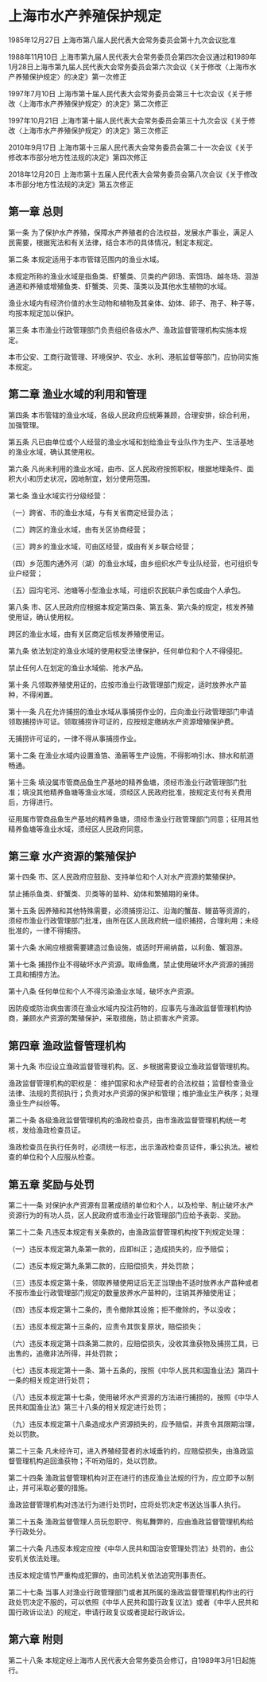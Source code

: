 # 上海市水产养殖保护规定

1985年12月27日 上海市第八届人民代表大会常务委员会第十九次会议批准

1988年11月10日 上海市第九届人民代表大会常务委员会第四次会议通过和1989年1月28日上海市第九届人民代表大会常务委员会第六次会议《关于修改〈上海市水产养殖保护规定〉的决定》第一次修正

1997年7月10日 上海市第十届人民代表大会常务委员会第三十七次会议《关于修改〈上海市水产养殖保护规定〉的决定》第二次修正

1997年10月21日 上海市第十届人民代表大会常务委员会第三十九次会议《关于修改〈上海市水产养殖保护规定〉的决定》第三次修正

2010年9月17日 上海市第十三届人民代表大会常务委员会第二十一次会议《关于修改本市部分地方性法规的决定》第四次修正

2018年12月20日 上海市第十五届人民代表大会常务委员会第八次会议《关于修改本市部分地方性法规的决定》第五次修正



## 第一章  总则

第一条 为了保护水产养殖，保障水产养殖者的合法权益，发展水产事业，满足人民需要，根据宪法和有关法律，结合本市的具体情况，制定本规定。

第二条 本规定适用于本市管辖范围内的渔业水域。

本规定所称的渔业水域是指鱼类、虾蟹类、贝类的产卵场、索饵场、越冬场、洄游通道和养殖或增殖鱼类、虾蟹类、贝类、藻类以及其他水生植物的水域。

渔业水域内有经济价值的水生动物和植物及其亲体、幼体、卵子、孢子、种子等，均按本规定加以保护。

第三条 本市渔业行政管理部门负责组织各级水产、渔政监督管理机构实施本规定。

本市公安、工商行政管理、环境保护、农业、水利、港航监督等部门，应协同实施本规定。

## 第二章  渔业水域的利用和管理

第四条 本市管辖的渔业水域，各级人民政府应统筹兼顾，合理安排，综合利用，加强管理。

第五条 凡已由单位或个人经营的渔业水域和划给渔业专业队作为生产、生活基地的渔业水域，确认其使用权。

第六条 凡尚未利用的渔业水域，由市、区人民政府按照职权，根据地理条件、面积大小和历史状况，因地制宜，划分使用范围。

第七条 渔业水域实行分级经营：

（一）跨省、市的渔业水域，与有关省商定经营办法；

（二）跨区的渔业水域，由有关区协商经营；

（三）跨乡的渔业水域，可由区经营，或由有关乡联合经营；

（四）乡范围内通外河（湖）的渔业水域，由乡组织水产专业队经营，也可组织专业户经营；

（五）园沟宅河、池塘等小型渔业水域，可组织农民联户承包或由个人承包。

第八条 市、区人民政府应根据本规定第四条、第五条、第六条的规定，核发养殖使用证，确认使用权。

跨区的渔业水域，由有关区商定后核发养殖使用证。

第九条 依法划定的渔业水域的使用权受法律保护，任何单位和个人不得侵犯。

禁止任何人在划定的渔业水域偷、抢水产品。

第十条 凡领取养殖使用证的，应按市渔业行政管理部门规定，适时放养水产苗种，不得闲置。

第十一条 凡在允许捕捞的渔业水域从事捕捞作业的，应向渔业行政管理部门申请领取捕捞许可证。领取捕捞许可证的，应按规定缴纳水产资源增殖保护费。

无捕捞许可证的，一律不得从事捕捞作业。

第十二条 在渔业水域内设置渔箔、渔簖等生产设施，不得影响引水、排水和航道畅通。

第十三条 填没属市管商品鱼生产基地的精养鱼塘，须经市渔业行政管理部门批准；填没其他精养鱼塘等渔业水域，须经区人民政府批准，按规定支付有关费用后，方得进行。

征用属市管商品鱼生产基地的精养鱼塘，须经市渔业行政管理部门同意；征用其他精养鱼塘等渔业水域，须经区人民政府同意。

## 第三章  水产资源的繁殖保护

第十四条 市、区人民政府应鼓励、支持单位和个人对水产资源的繁殖保护。

禁止捕杀鱼类、虾蟹类、贝类等的苗种、幼体和繁殖期的亲体。

第十五条 因养殖和其他特殊需要，必须捕捞沿江、沿海的蟹苗、鳗苗等资源的，须经市渔业行政管理部门批准，由所在区人民政府统一组织捕捞，合理利用；未经批准的，一律不得捕捞。

第十六条 水闸应根据需要建造过鱼设施，或适时开闸纳苗，以利鱼、蟹洄游。

第十七条 捕捞作业不得破坏水产资源。取缔鱼鹰，禁止使用破坏水产资源的捕捞工具和捕捞方法。

第十八条 任何单位和个人不得污染渔业水域，破坏水产资源。

因防疫或防治病虫害须在渔业水域内投注药物的，应事先与渔政监督管理机构协商，兼顾水产资源的繁殖保护，采取措施，防止损害水产资源。

## 第四章  渔政监督管理机构

第十九条 市应设立渔政监督管理机构。区、乡根据需要设立渔政监督管理机构。

渔政监督管理机构的职权是： 维护国家和水产经营者的合法权益；监督检查渔业法律、法规的贯彻执行；负责对水产资源的保护和管理；维护渔业生产秩序；处理渔业生产纠纷等。

第二十条 各级渔政监督管理机构的渔政检查员，由市渔政监督管理机构统一考核，发给渔政检查员证。

渔政检查员在执行任务时，必须统一标志，出示渔政检查员证件，秉公执法。被检查的单位和个人应服从检查。

## 第五章  奖励与处罚

第二十一条 对保护水产资源有显著成绩的单位和个人，以及检举、制止破坏水产资源行为的有功人员，区人民政府或市渔业行政管理部门应给予表彰、奖励。

第二十二条 凡违反本规定有关条款的，由渔政监督管理机构按下列规定处理：

（一）违反本规定第九条第一款的，应即纠正；造成损失的，应予赔偿；

（二）违反本规定第九条第二款的，应赔偿损失，并处罚款；

（三）违反本规定第十条，领取养殖使用证后无正当理由不适时放养水产苗种或者不按市渔业行政管理部门规定的数量放养水产苗种的，注销其养殖使用证；

（四）违反本规定第十二条的，责令撤除其设施；拒不撤除的，予以没收；

（五）违反本规定第十三条的，应责令其恢复原状，赔偿损失；

（六）违反本规定第十四条第二款的，应赔偿损失，没收其渔获物及捕捞工具，已出售的，追缴非法所得，并处罚款；

（七）违反本规定第十一条、第十五条的，按照《中华人民共和国渔业法》第四十一条的相关规定进行处罚；

（八）违反本规定第十七条，使用破坏水产资源的方法进行捕捞的，按照《中华人民共和国渔业法》第三十八条的相关规定进行处罚；

（九）违反本规定第十八条造成水产资源损失的，应予赔偿，并责令其限期治理，处以罚款。

第二十三条 凡未经许可，进入养殖经营者的水域垂钓的，应赔偿损失，由渔政监督管理机构追回渔获物；不听劝阻的，处以罚款。

第二十四条 渔政监督管理机构对正在进行的违反渔业法规的行为，应立即予以制止，并可采取必要的措施。

渔政监督管理机构对违法行为进行处罚时，应将处罚决定书送达当事人执行。

第二十五条 渔政监督管理人员玩忽职守、徇私舞弊的，应由渔政监督管理机构给予行政处分。

第二十六条 凡违反本规定应按《中华人民共和国治安管理处罚法》处罚的，由公安机关依法处理。

违反本规定情节严重构成犯罪的，由司法机关依法追究刑事责任。

第二十七条 当事人对渔业行政管理部门或者其所属的渔政监督管理机构作出的行政处罚决定不服的，可以依照《中华人民共和国行政复议法》或者《中华人民共和国行政诉讼法》的规定，申请行政复议或者提起行政诉讼。

## 第六章  附则

第二十八条 本规定经上海市人民代表大会常务委员会修订，自1989年3月1日起施行。